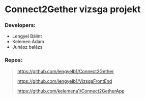 # Connect2Gether vizsga projekt

### Developers:
- Lengyel Bálint
- Kelemen Ádám
- Juhász balázs

### Repos:

> https://github.com/lengyelb1/Connect2Gether
> 
> https://github.com/lengyelb1/VizsgaFrontEnd
> 
> https://github.com/kelemena1/Connect2GetherApp

